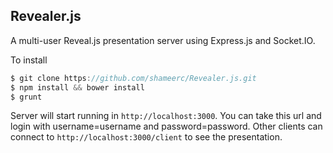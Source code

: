 ## Revealer.js

A multi-user Reveal.js presentation server using Express.js and Socket.IO. 

To install

```js
$ git clone https://github.com/shameerc/Revealer.js.git
$ npm install && bower install
$ grunt
```

Server will start running in `http://localhost:3000`. You can take this url and login
with username=username and password=password. Other clients can connect to `http://localhost:3000/client` to see the presentation.